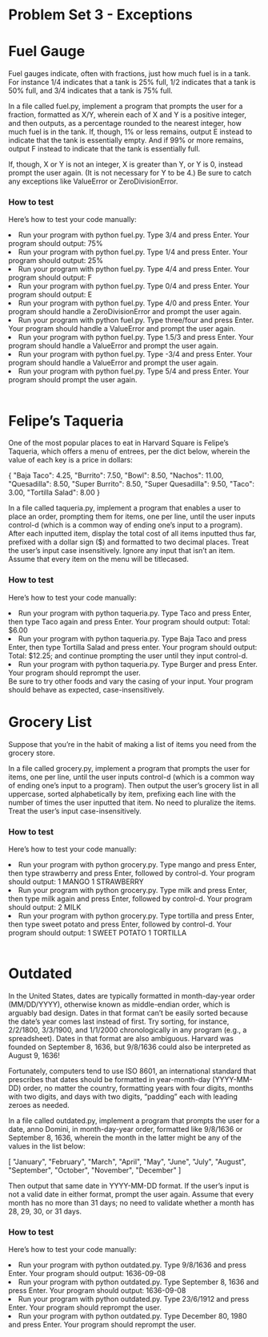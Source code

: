 # Problem Set 3 - Exceptions
<h1>Fuel Gauge</h1>

Fuel gauges indicate, often with fractions, just how much fuel is in a tank. For instance 1/4 indicates that a tank is 25% full, 1/2 indicates that a tank is 50% full, and 3/4 indicates that a tank is 75% full.

In a file called fuel.py, implement a program that prompts the user for a fraction, formatted as X/Y, wherein each of X and Y is a positive integer, and then outputs, as a percentage rounded to the nearest integer, how much fuel is in the tank. If, though, 1% or less remains, output E instead to indicate that the tank is essentially empty. And if 99% or more remains, output F instead to indicate that the tank is essentially full.

If, though, X or Y is not an integer, X is greater than Y, or Y is 0, instead prompt the user again. (It is not necessary for Y to be 4.) Be sure to catch any exceptions like ValueError or ZeroDivisionError.

<h3>How to test</h3>

  Here’s how to test your code manually:

<li>Run your program with python fuel.py. Type 3/4 and press Enter. Your program should output: 75% </li>
<li>Run your program with python fuel.py. Type 1/4 and press Enter. Your program should output: 25%</li>
<li>Run your program with python fuel.py. Type 4/4 and press Enter. Your program should output: F</li>
<li>Run your program with python fuel.py. Type 0/4 and press Enter. Your program should output: E</li>
<li>Run your program with python fuel.py. Type 4/0 and press Enter. Your program should handle a ZeroDivisionError and prompt the user again.</li>
<li>Run your program with python fuel.py. Type three/four and press Enter. Your program should handle a ValueError and prompt the user again.</li>
<li>Run your program with python fuel.py. Type 1.5/3 and press Enter. Your program should handle a ValueError and prompt the user again.</li>
<li>Run your program with python fuel.py. Type -3/4 and press Enter. Your program should handle a ValueError and prompt the user again.</li>
<li>Run your program with python fuel.py. Type 5/4 and press Enter. Your program should prompt the user again.</li>
<br>

<h1>Felipe’s Taqueria</h1>

One of the most popular places to eat in Harvard Square is Felipe’s Taqueria, which offers a menu of entrees, per the dict below, wherein the value of each key is a price in dollars:

{
    "Baja Taco": 4.25,
    "Burrito": 7.50,
    "Bowl": 8.50,
    "Nachos": 11.00,
    "Quesadilla": 8.50,
    "Super Burrito": 8.50,
    "Super Quesadilla": 9.50,
    "Taco": 3.00,
    "Tortilla Salad": 8.00
}

In a file called taqueria.py, implement a program that enables a user to place an order, prompting them for items, one per line, until the user inputs control-d (which is a common way of ending one’s input to a program). After each inputted item, display the total cost of all items inputted thus far, prefixed with a dollar sign ($) and formatted to two decimal places. Treat the user’s input case insensitively. Ignore any input that isn’t an item. Assume that every item on the menu will be titlecased.

<h3>How to test</h3>

  Here’s how to test your code manually:

<li>Run your program with python taqueria.py. Type Taco and press Enter, then type Taco again and press Enter. Your program should output: Total: $6.00  </li>
<li>Run your program with python taqueria.py. Type Baja Taco and press Enter, then type Tortilla Salad and press enter. Your program should output: Total: $12.25; and continue prompting the user until they input control-d.</li>
<li>Run your program with python taqueria.py. Type Burger and press Enter. Your program should reprompt the user.</li>
Be sure to try other foods and vary the casing of your input. Your program should behave as expected, case-insensitively.
<br>

<h1>Grocery List</h1>

Suppose that you’re in the habit of making a list of items you need from the grocery store.

In a file called grocery.py, implement a program that prompts the user for items, one per line, until the user inputs control-d (which is a common way of ending one’s input to a program). Then output the user’s grocery list in all uppercase, sorted alphabetically by item, prefixing each line with the number of times the user inputted that item. No need to pluralize the items. Treat the user’s input case-insensitively.

<h3>How to test</h3>

  Here’s how to test your code manually:

<li>Run your program with python grocery.py. Type mango and press Enter, then type strawberry and press Enter, followed by control-d. Your program should output:
1 MANGO
1 STRAWBERRY</li>
<li>Run your program with python grocery.py. Type milk and press Enter, then type milk again and press Enter, followed by control-d. Your program should output:
2 MILK</li>
<li>Run your program with python grocery.py. Type tortilla and press Enter, then type sweet potato and press Enter, followed by control-d. Your program should output:
1 SWEET POTATO
1 TORTILLA</li>
<br>

<h1>Outdated</h1>

In the United States, dates are typically formatted in month-day-year order (MM/DD/YYYY), otherwise known as middle-endian order, which is arguably bad design. Dates in that format can’t be easily sorted because the date’s year comes last instead of first. Try sorting, for instance, 2/2/1800, 3/3/1900, and 1/1/2000 chronologically in any program (e.g., a spreadsheet). Dates in that format are also ambiguous. Harvard was founded on September 8, 1636, but 9/8/1636 could also be interpreted as August 9, 1636!

Fortunately, computers tend to use ISO 8601, an international standard that prescribes that dates should be formatted in year-month-day (YYYY-MM-DD) order, no matter the country, formatting years with four digits, months with two digits, and days with two digits, “padding” each with leading zeroes as needed.

In a file called outdated.py, implement a program that prompts the user for a date, anno Domini, in month-day-year order, formatted like 9/8/1636 or September 8, 1636, wherein the month in the latter might be any of the values in the list below:

[
    "January",
    "February",
    "March",
    "April",
    "May",
    "June",
    "July",
    "August",
    "September",
    "October",
    "November",
    "December"
]

Then output that same date in YYYY-MM-DD format. If the user’s input is not a valid date in either format, prompt the user again. Assume that every month has no more than 31 days; no need to validate whether a month has 28, 29, 30, or 31 days.

<h3>How to test</h3>

  Here’s how to test your code manually:

<li>Run your program with python outdated.py. Type 9/8/1636 and press Enter. Your program should output: 1636-09-08</li>
<li>Run your program with python outdated.py. Type September 8, 1636 and press Enter. Your program should output: 1636-09-08</li>
<li>Run your program with python outdated.py. Type 23/6/1912 and press Enter. Your program should reprompt the user.</li>
<li>Run your program with python outdated.py. Type December 80, 1980 and press Enter. Your program should reprompt the user.</li>
<br>
